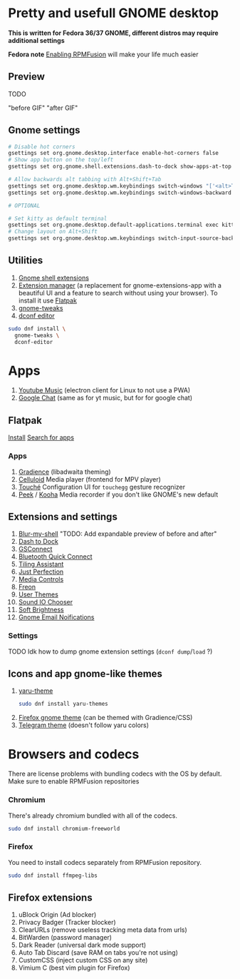 # Pretty and usefull GNOME desktop

**This is written for Fedora 36/37 GNOME, different distros may require additional settings**

**Fedora note**
[Enabling RPMFusion](https://docs.fedoraproject.org/en-US/quick-docs/setup_rpmfusion/#proc_enabling-the-rpmfusion-repositories-using-command-line-utilities_enabling-the-rpmfusion-repositories) will make your life much easier

## Preview

TODO

"before GIF"
"after GIF"

## Gnome settings

```bash
# Disable hot corners
gsettings set org.gnome.desktop.interface enable-hot-corners false
# Show app button on the top/left
gsettings set org.gnome.shell.extensions.dash-to-dock show-apps-at-top true

# Allow backwards alt tabbing with Alt+Shift+Tab
gsettings set org.gnome.desktop.wm.keybindings switch-windows "['<alt>Tab']"
gsettings set org.gnome.desktop.wm.keybindings switch-windows-backward "['<alt><shift>Tab']"

# OPTIONAL

# Set kitty as default terminal
gsettings set org.gnome.desktop.default-applications.terminal exec kitty
# Change layout on Alt+Shift
gsettings set org.gnome.desktop.wm.keybindings switch-input-source-backward "['<Alt>Shift_L']" >> /etc/profile
```

## Utilities

1. [Gnome shell extensions](https://wiki.gnome.org/action/show/Projects/GnomeShellIntegration/Installation?action=show&redirect=Projects%2FGnomeShellIntegrationForChrome%2FInstallation)
2. [Extension manager](https://github.com/mjakeman/extension-manager) (a replacement for gnome-extensions-app with a beautiful UI and a feature to search without using your browser). To install it use [Flatpak](#flatpak)
3. [gnome-tweaks](https://gitlab.gnome.org/GNOME/gnome-tweaks)
4. [dconf editor](https://gitlab.gnome.org/GNOME/dconf-editor)

```bash
sudo dnf install \
  gnome-tweaks \
  dconf-editor
```

# Apps

1. [Youtube Music](https://github.com/th-ch/youtube-music) (electron client for Linux to not use a PWA)
2. [Google Chat](https://github.com/ankurk91/google-chat-electron) (same as for yt music, but for for google chat)

## Flatpak

[Install](https://flatpak.org/setup/)
[Search for apps](https://flathub.org/home)

### Apps

1. [Gradience](https://flathub.org/apps/details/com.github.GradienceTeam.Gradience) (libadwaita theming)
2. [Celluloid](https://flathub.org/apps/details/io.github.celluloid_player.Celluloid)
   Media player (frontend for MPV player)
3. [Touché](https://flathub.org/apps/details/com.github.joseexposito.touche)
   Configuration UI for `touchegg` gesture recognizer
4. [Peek](https://flathub.org/apps/details/com.uploadedlobster.peek) / [Kooha](https://flathub.org/apps/details/io.github.seadve.Kooha)
   Media recorder if you don't like GNOME's new default

## Extensions and settings

1. [Blur-my-shell](https://extensions.gnome.org/extension/3193/blur-my-shell/)
   "TODO: Add expandable preview of before and after"
2. [Dash to Dock](https://extensions.gnome.org/extension/307/dash-to-dock/)
3. [GSConnect](https://extensions.gnome.org/extension/1319/gsconnect/)
4. [Bluetooth Quick Connect](https://extensions.gnome.org/extension/1401/bluetooth-quick-connect/)
5. [Tiling Assistant](https://extensions.gnome.org/extension/3733/tiling-assistant/)
6. [Just Perfection](https://extensions.gnome.org/extension/3843/just-perfection/)
7. [Media Controls](https://extensions.gnome.org/extension/4470/media-controls/)
8. [Freon](https://extensions.gnome.org/extension/841/freon/)
9. [User Themes](https://extensions.gnome.org/extension/19/user-themes/)
10. [Sound IO Chooser](https://extensions.gnome.org/extension/906/sound-output-device-chooser/)
11. [Soft Brightness](https://extensions.gnome.org/extension/1625/soft-brightness/)
13. [Gnome Email Noifications](https://extensions.gnome.org/extension/1230/gmail-message-tray/)

### Settings

TODO
Idk how to dump gnome extension settings (`dconf dump`/`load` ?)

## Icons and app gnome-like themes

1. [yaru-theme](https://github.com/ubuntu/yaru)
   ```bash
   sudo dnf install yaru-themes
   ```
2. [Firefox gnome theme](https://github.com/rafaelmardojai/firefox-gnome-theme) (can be themed with Gradience/CSS)
3. [Telegram theme](https://github.com/Fenimoure/Telegram-Adwaita-Dark-theme) (doesn't follow yaru colors)

# Browsers and codecs

There are license problems with bundling codecs with the OS by default. Make sure to enable RPMFusion repositories

### Chromium

There's already chromium bundled with all of the codecs.

```bash
sudo dnf install chromium-freeworld
```

### Firefox

You need to install codecs separately from RPMFusion repository.

```bash
sudo dnf install ffmpeg-libs
```

## Firefox extensions

1. uBlock Origin (Ad blocker)
2. Privacy Badger (Tracker blocker)
3. ClearURLs (remove useless tracking meta data from urls)
4. BitWarden (password manager)
6. Dark Reader (universal dark mode support)
7. Auto Tab Discard (save RAM on tabs you're not using)
8. CustomCSS (inject custom CSS on any site)
9. Vimium C (best vim plugin for Firefox)
